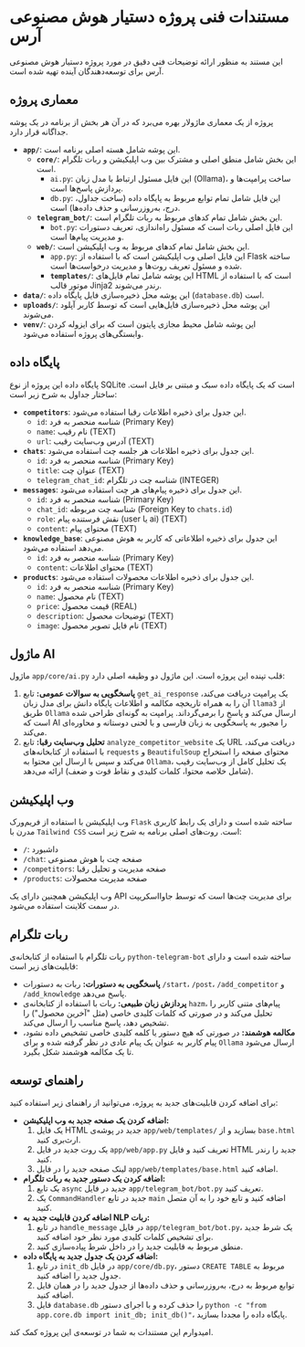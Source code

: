# مستندات فنی پروژه دستیار هوش مصنوعی آرس

این مستند به منظور ارائه توضیحات فنی دقیق در مورد پروژه دستیار هوش مصنوعی آرس برای توسعه‌دهندگان آینده تهیه شده است.

## معماری پروژه

پروژه از یک معماری ماژولار بهره می‌برد که در آن هر بخش از برنامه در یک پوشه جداگانه قرار دارد.

-   **`app/`**: این پوشه شامل هسته اصلی برنامه است.
    -   **`core/`**: این بخش شامل منطق اصلی و مشترک بین وب اپلیکیشن و ربات تلگرام است.
        -   `ai.py`: این فایل مسئول ارتباط با مدل زبان (Ollama)، ساخت پرامپت‌ها و پردازش پاسخ‌ها است.
        -   `db.py`: این فایل شامل تمام توابع مربوط به پایگاه داده (ساخت جداول، درج، به‌روزرسانی و حذف داده‌ها) است.
    -   **`telegram_bot/`**: این بخش شامل تمام کدهای مربوط به ربات تلگرام است.
        -   `bot.py`: این فایل اصلی ربات است که مسئول راه‌اندازی، تعریف دستورات و مدیریت پیام‌ها است.
    -   **`web/`**: این بخش شامل تمام کدهای مربوط به وب اپلیکیشن است.
        -   `app.py`: این فایل اصلی وب اپلیکیشن است که با استفاده از Flask ساخته شده و مسئول تعریف روت‌ها و مدیریت درخواست‌ها است.
        -   **`templates/`**: این پوشه شامل تمام فایل‌های HTML است که با استفاده از موتور قالب Jinja2 رندر می‌شوند.
-   **`data/`**: این پوشه محل ذخیره‌سازی فایل پایگاه داده (`database.db`) است.
-   **`uploads/`**: این پوشه محل ذخیره‌سازی فایل‌هایی است که توسط کاربر آپلود می‌شوند.
-   **`venv/`**: این پوشه شامل محیط مجازی پایتون است که برای ایزوله کردن وابستگی‌های پروژه استفاده می‌شود.

## پایگاه داده

پایگاه داده این پروژه از نوع SQLite است که یک پایگاه داده سبک و مبتنی بر فایل است. ساختار جداول به شرح زیر است:

-   **`competitors`**: این جدول برای ذخیره اطلاعات رقبا استفاده می‌شود.
    -   `id`: شناسه منحصر به فرد (Primary Key)
    -   `name`: نام رقیب (TEXT)
    -   `url`: آدرس وب‌سایت رقیب (TEXT)
-   **`chats`**: این جدول برای ذخیره اطلاعات هر جلسه چت استفاده می‌شود.
    -   `id`: شناسه منحصر به فرد (Primary Key)
    -   `title`: عنوان چت (TEXT)
    -   `telegram_chat_id`: شناسه چت در تلگرام (INTEGER)
-   **`messages`**: این جدول برای ذخیره پیام‌های هر چت استفاده می‌شود.
    -   `id`: شناسه منحصر به فرد (Primary Key)
    -   `chat_id`: شناسه چت مربوطه (Foreign Key to `chats.id`)
    -   `role`: نقش فرستنده پیام (user یا ai) (TEXT)
    -   `content`: محتوای پیام (TEXT)
-   **`knowledge_base`**: این جدول برای ذخیره اطلاعاتی که کاربر به هوش مصنوعی می‌دهد استفاده می‌شود.
    -   `id`: شناسه منحصر به فرد (Primary Key)
    -   `content`: محتوای اطلاعات (TEXT)
-   **`products`**: این جدول برای ذخیره اطلاعات محصولات استفاده می‌شود.
    -   `id`: شناسه منحصر به فرد (Primary Key)
    -   `name`: نام محصول (TEXT)
    -   `price`: قیمت محصول (REAL)
    -   `description`: توضیحات محصول (TEXT)
    -   `image`: نام فایل تصویر محصول (TEXT)

## ماژول AI

ماژول `app/core/ai.py` قلب تپنده این پروژه است. این ماژول دو وظیفه اصلی دارد:

1.  **پاسخگویی به سوالات عمومی:** تابع `get_ai_response` یک پرامپت دریافت می‌کند، آن را به همراه تاریخچه مکالمه و اطلاعات پایگاه دانش برای مدل زبان `llama3` از طریق `Ollama` ارسال می‌کند و پاسخ را برمی‌گرداند. پرامپت به گونه‌ای طراحی شده است که AI را مجبور به پاسخگویی به زبان فارسی و با لحنی دوستانه و محاوره‌ای می‌کند.
2.  **تحلیل وب‌سایت رقبا:** تابع `analyze_competitor_website` یک URL دریافت می‌کند، با استفاده از کتابخانه‌های `requests` و `BeautifulSoup` محتوای صفحه را استخراج می‌کند و سپس با ارسال این محتوا به `Ollama`، یک تحلیل کامل از وب‌سایت رقیب (شامل خلاصه محتوا، کلمات کلیدی و نقاط قوت و ضعف) ارائه می‌دهد.

## وب اپلیکیشن

وب اپلیکیشن با استفاده از فریم‌ورک `Flask` ساخته شده است و دارای یک رابط کاربری مدرن با `Tailwind CSS` است. روت‌های اصلی برنامه به شرح زیر است:

-   `/`: داشبورد
-   `/chat`: صفحه چت با هوش مصنوعی
-   `/competitors`: صفحه مدیریت و تحلیل رقبا
-   `/products`: صفحه مدیریت محصولات

وب اپلیکیشن همچنین دارای یک API برای مدیریت چت‌ها است که توسط جاوااسکریپت در سمت کلاینت استفاده می‌شود.

## ربات تلگرام

ربات تلگرام با استفاده از کتابخانه‌ی `python-telegram-bot` ساخته شده است و دارای قابلیت‌های زیر است:

-   **پاسخگویی به دستورات:** ربات به دستورات `/start`، `/post`، `/add_competitor` و `/add_knowledge` پاسخ می‌دهد.
-   **پردازش زبان طبیعی:** ربات با استفاده از کتابخانه‌ی `hazm`، پیام‌های متنی کاربر را تحلیل می‌کند و در صورتی که کلمات کلیدی خاصی (مثل "آخرین محصول") را تشخیص دهد، پاسخ مناسب را ارسال می‌کند.
-   **مکالمه هوشمند:** در صورتی که هیچ دستور یا کلمه کلیدی خاصی تشخیص داده نشود، پیام کاربر به عنوان یک پیام عادی در نظر گرفته شده و برای `Ollama` ارسال می‌شود تا یک مکالمه هوشمند شکل بگیرد.

## راهنمای توسعه

برای اضافه کردن قابلیت‌های جدید به پروژه، می‌توانید از راهنمای زیر استفاده کنید:

-   **اضافه کردن یک صفحه جدید به وب اپلیکیشن:**
    1.  یک فایل HTML جدید در پوشه‌ی `app/web/templates/` بسازید و از `base.html` ارث‌بری کنید.
    2.  یک روت جدید در فایل `app/web/app.py` تعریف کنید و فایل HTML جدید را رندر کنید.
    3.  لینک صفحه جدید را در فایل `app/web/templates/base.html` اضافه کنید.
-   **اضافه کردن یک دستور جدید به ربات تلگرام:**
    1.  یک تابع `async` جدید در فایل `app/telegram_bot/bot.py` تعریف کنید.
    2.  یک `CommandHandler` جدید در تابع `main` اضافه کنید و تابع خود را به آن متصل کنید.
-   **اضافه کردن قابلیت جدید به NLP ربات:**
    1.  در تابع `handle_message` در فایل `app/telegram_bot/bot.py`، یک شرط جدید برای تشخیص کلمات کلیدی مورد نظر خود اضافه کنید.
    2.  منطق مربوط به قابلیت جدید را در داخل شرط پیاده‌سازی کنید.
-   **اضافه کردن یک جدول جدید به پایگاه داده:**
    1.  در تابع `init_db` در فایل `app/core/db.py`، دستور `CREATE TABLE` مربوط به جدول جدید را اضافه کنید.
    2.  توابع مربوط به درج، به‌روزرسانی و حذف داده‌ها از جدول جدید را در همان فایل اضافه کنید.
    3.  فایل `database.db` را حذف کرده و با اجرای دستور `python -c "from app.core.db import init_db; init_db()"`، پایگاه داده را مجددا بسازید.

امیدوارم این مستندات به شما در توسعه‌ی این پروژه کمک کند.
